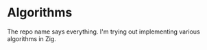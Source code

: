 # Algorithms

The repo name says everything. I'm trying out implementing various algorithms in Zig.
